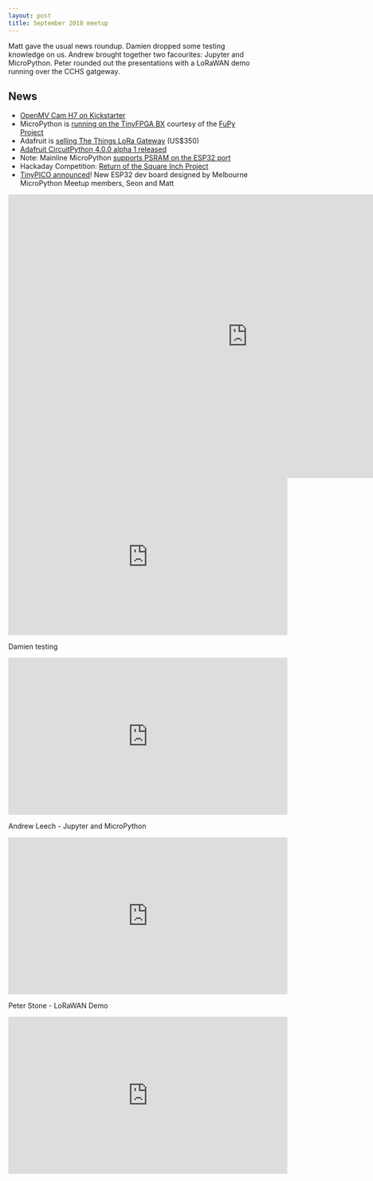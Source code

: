 ```yaml
---
layout: post
title: September 2018 meetup
---
```


Matt gave the usual news roundup. Damien dropped some testing knowledge on us. Andrew brought together two facourites: Jupyter and MicroPython. Peter rounded out the presentations with a LoRaWAN demo running over the CCHS gatgeway.

## News
* [OpenMV Cam H7 on Kickstarter](https://www.kickstarter.com/projects/1798207217/openmv-cam-h7-machine-vision-w-micropython)
* MicroPython is [running on the TinyFPGA BX](https://twitter.com/cr1901/status/1043145532779253760) courtesy of the [FuPy Project](https://fupy.github.io/)
* Adafruit is [selling The Things LoRa Gateway](https://www.adafruit.com/product/3943) (US$350)
* [Adafruit CircuitPython 4.0.0 alpha 1 released](https://blog.adafruit.com/2018/09/21/adafruit-circuitpython-4-0-0-alpha-1-released/)
* Note: Mainline MicroPython [supports PSRAM on the ESP32 port](http://micropython.org/download#esp32)
* Hackaday Competition: [Return of the Square Inch Project](https://hackaday.io/contest/160135-the-return-of-the-square-inch-project)
* [TinyPICO announced](http://tinypico.com/)! New ESP32 dev board designed by Melbourne MicroPython Meetup members, Seon and Matt

<iframe src="https://docs.google.com/presentation/d/e/2PACX-1vQwnQzpS7HDGXuhGSPpZdf840N65Qetg_xfa8WbG-FJXPAJ4hwn-dlOUld2Rns0IxcNA_ZHTueuM3M6/embed?start=false&loop=false&delayms=3000" frameborder="0" width="960" height="569" allowfullscreen="true" mozallowfullscreen="true" webkitallowfullscreen="true"></iframe>

<iframe width="560" height="315" src="https://www.youtube.com/embed/jmd1WhErXeQ" frameborder="0" allow="autoplay; encrypted-media" allowfullscreen></iframe>

Damien testing

<iframe width="560" height="315" src="https://www.youtube.com/embed/kok91yay6JQ" frameborder="0" allow="autoplay; encrypted-media" allowfullscreen></iframe>

Andrew Leech - Jupyter and MicroPython
<iframe width="560" height="315" src="https://www.youtube.com/embed/HHtVtpkCyhE" frameborder="0" allow="autoplay; encrypted-media" allowfullscreen></iframe>

Peter Stone - LoRaWAN Demo
<iframe width="560" height="315" src="https://www.youtube.com/embed/CzyDubAilKg" frameborder="0" allow="autoplay; encrypted-media" allowfullscreen></iframe>
